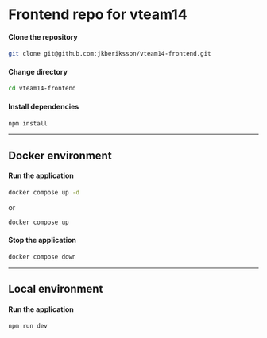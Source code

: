 # Frontend repo for vteam14

#### **Clone the repository**

```bash
git clone git@github.com:jkberiksson/vteam14-frontend.git
```

#### **Change directory**

```bash
cd vteam14-frontend
```

#### **Install dependencies**

```bash
npm install
```

---

## **Docker environment**

#### **Run the application**

```bash
docker compose up -d
```

or

```bash
docker compose up
```

#### **Stop the application**

```bash
docker compose down
```

---

## **Local environment**

#### **Run the application**

```bash
npm run dev
```

